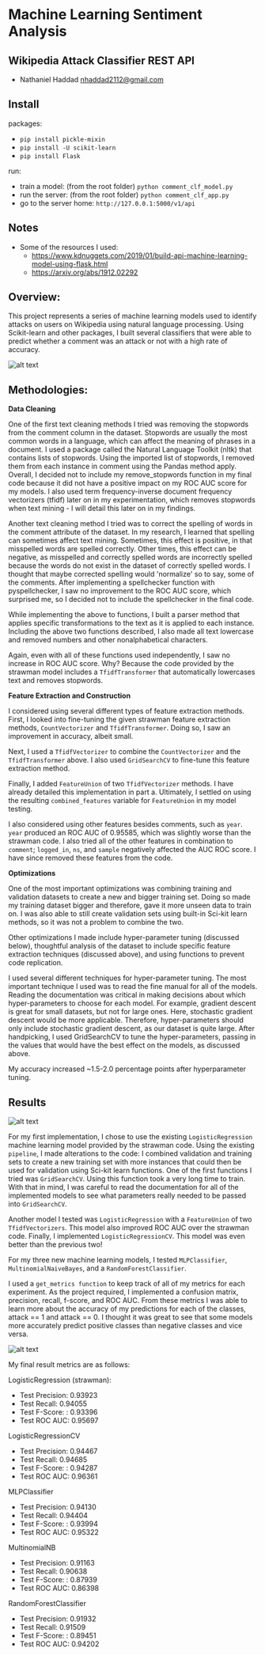 # Machine Learning Sentiment Analysis

## Wikipedia Attack Classifier REST API

- Nathaniel Haddad nhaddad2112@gmail.com

## Install
packages:
- `pip install pickle-mixin`
- `pip install -U scikit-learn`
- `pip install Flask`

run:
- train a model: (from the root folder) `python comment_clf_model.py`
- run the server: (from the root folder) `python comment_clf_app.py`
- go to the server home: `http://127.0.0.1:5000/v1/api`

## Notes
- Some of the resources I used:
  - https://www.kdnuggets.com/2019/01/build-api-machine-learning-model-using-flask.html
  - https://arxiv.org/abs/1912.02292

## Overview:
This project represents a series of machine learning models used to identify attacks on users on Wikipedia using natural language processing. Using Scikit-learn and other packages, I built several classifiers that were able to predict whether a comment was an attack or not with a high rate of accuracy.

![alt text](media/home.png "Home page")

## Methodologies:
**Data Cleaning**

One of the first text cleaning methods I tried was removing the stopwords from the comment column in the dataset. Stopwords are usually the most common words in a language, which can affect the meaning of phrases in a document. I used a package called the Natural Language Toolkit (nltk) that contains lists of stopwords. Using the imported list of stopwords, I removed them from each instance in comment using the Pandas method apply. Overall, I decided not to include my remove_stopwords function in my final code because it did not have a positive impact on my ROC AUC score for my models. I also used term frequency-inverse document frequency vectorizers (tfidf) later on in my experimentation, which removes stopwords when text mining - I will detail this later on in my findings.

Another text cleaning method I tried was to correct the spelling of words in the comment attribute of the dataset. In my research, I learned that spelling can sometimes affect text mining. Sometimes, this effect is positive, in that misspelled words are spelled correctly. Other times, this effect can be negative, as misspelled and correctly spelled words are incorrectly spelled because the words do not exist in the dataset of correctly spelled words. I thought that maybe corrected spelling would 'normalize' so to say, some of the comments. After implementing a spellchecker function with pyspellchecker, I saw no improvement to the ROC AUC score, which surprised me, so I decided not to include the spellchecker in the final code.

While implementing the above to functions, I built a parser method that applies specific transformations to the text as it is applied to each instance. Including the above two functions described, I also made all text lowercase and removed numbers and other nonalphabetical characters.

Again, even with all of these functions used independently, I saw no increase in ROC AUC score. Why? Because the code provided by the strawman model includes a `TfidfTransformer` that automatically lowercases text and removes stopwords.

**Feature Extraction and Construction**

I considered using several different types of feature extraction methods. First, I looked into fine-tuning the given strawman feature extraction methods, `CountVectorizer` and `TfidfTransformer`. Doing so, I saw an improvement in accuracy, albeit small.

Next, I used a `TfidfVectorizer` to combine the `CountVectorizer` and the `TfidfTransformer` above. I also used `GridSearchCV` to fine-tune this feature extraction method.

Finally, I added `FeatureUnion` of two `TfidfVectorizer` methods. I have already detailed this implementation in part a. Ultimately, I settled on using the resulting `combined_features` variable for `FeatureUnion` in my model testing.

I also considered using other features besides comments, such as `year`. `year` produced an ROC AUC of 0.95585, which was slightly worse than the strawman code. I also tried all of the other features in combination to `comment`; `logged_in`, `ns`, and `sample` negatively affected the AUC ROC score. I have since removed these features from the code.

**Optimizations**

One of the most important optimizations was combining training and validation datasets to create a new and bigger training set. Doing so made my training dataset bigger and therefore, gave it more unseen data to train on. I was also able to still create validation sets using built-in Sci-kit learn methods, so it was not a problem to combine the two.

Other optimizations I made include hyper-parameter tuning (discussed below), thoughtful analysis of the dataset to include specific feature extraction techniques (discussed above), and using functions to prevent code replication.

I used several different techniques for hyper-parameter tuning. The most important technique I used was to read the fine manual for all of the models. Reading the documentation was critical in making decisions about which hyper-parameters to choose for each model. For example, gradient descent is great for small datasets, but not for large ones. Here, stochastic gradient descent would be more applicable. Therefore, hyper-parameters should only include stochastic gradient descent, as our dataset is quite large. After handpicking, I used GridSearchCV to tune the hyper-parameters, passing in the values that would have the best effect on the models, as discussed above.

My accuracy increased ~1.5-2.0 percentage points after hyperparameter tuning.

## Results

![alt text](media/result_good.png "Results page")

For my first implementation, I chose to use the existing `LogisticRegression` machine learning model provided by the strawman code. Using the existing `pipeline`, I made alterations to the code: I combined validation and training sets to create a new training set with more instances that could then be used for validation using Sci-kit learn functions. One of the first functions I tried was `GridSearchCV`. Using this function took a very long time to train. With that in mind, I was careful to read the documentation for all of the implemented models to see what parameters really needed to be passed into `GridSearchCV`.

Another model I tested was `LogisticRegression` with a `FeatureUnion` of two `TfidfVectorizers`. This model also improved ROC AUC over the strawman code. Finally, I implemented `LogisticRegressionCV`. This model was even better than the previous two!

For my three new machine learning models, I tested `MLPClassifier`, `MultinomialNaiveBayes`, and a `RandomForestClassifier`.

I used a `get_metrics function` to keep track of all of my metrics for each experiment. As the project required, I implemented a confusion matrix, precision, recall, f-score, and ROC AUC. From these metrics I was able to learn more about the accuracy of my predictions for each of the classes, attack == 1 and attack == 0. I thought it was great to see that some models more accurately predict positive classes than negative classes and vice versa.

![alt text](media/result_bad.png "Results page")

My final result metrics are as follows:

LogisticRegression (strawman):
- Test Precision: 0.93923
- Test Recall: 0.94055
- Test F-Score: : 0.93396
- Test ROC AUC: 0.95697

LogisticRegressionCV 
- Test Precision: 0.94467
- Test Recall: 0.94685
- Test F-Score: : 0.94287
- Test ROC AUC: 0.96361

MLPClassifier 
- Test Precision: 0.94130
- Test Recall: 0.94404
- Test F-Score: : 0.93994
- Test ROC AUC: 0.95322

MultinomialNB
- Test Precision: 0.91163
- Test Recall: 0.90638 
- Test F-Score: : 0.87939
- Test ROC AUC: 0.86398

RandomForestClassifier
- Test Precision: 0.91932
- Test Recall: 0.91509
- Test F-Score: : 0.89451
- Test ROC AUC: 0.94202
